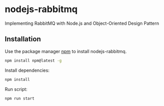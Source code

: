 # nodejs-rabbitmq

Implementing RabbitMQ with Node.js and Object-Oriented Design Pattern

## Installation

Use the package manager [npm](https://www.npmjs.com/get-npm) to install nodejs-rabbitmq.

```bash
npm install npm@latest -g
```
Install dependencies:

```bash
npm install
```
Run script:

```bash
npm run start
```
